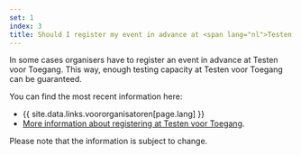 ```yaml
---
set: 1
index: 3
title: Should I register my event in advance at <span lang="nl">Testen voor Toegang</span>?
---
```

In some cases organisers have to register an event in advance at <span lang="nl">Testen voor Toegang</span>. This way, enough testing capacity at <span lang="nl">Testen voor Toegang</span> can be guaranteed. 

You can find the most recent information here:
- {{ site.data.links.voororganisatoren[page.lang] }} 
- <a href="https://www.testenvoortoegang.org/organisatoren" lang="nl" hreflang="nl"  rel="noopener noreferrer" target="_blank">More information about registering at Testen voor Toegang</a>. 

Please note that the information is subject to change.
